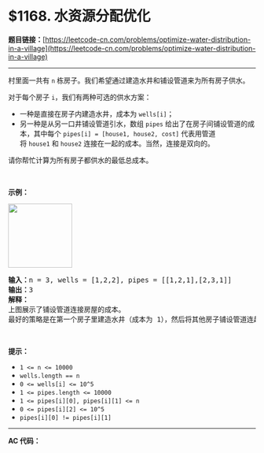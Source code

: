 # $1168. 水资源分配优化

**题目链接：**[https://leetcode-cn.com/problems/optimize-water-distribution-in-a-village](https://leetcode-cn.com/problems/optimize-water-distribution-in-a-village)

---

<div class="content__1Y2H">
 <div class="notranslate">
  <p>村里面一共有 <code>n</code> 栋房子。我们希望通过建造水井和铺设管道来为所有房子供水。</p> 
  <p>对于每个房子&nbsp;<code>i</code>，我们有两种可选的供水方案：</p> 
  <ul> 
   <li>一种是直接在房子内建造水井，成本为&nbsp;<code>wells[i]</code>；</li> 
   <li>另一种是从另一口井铺设管道引水，数组&nbsp;<code>pipes</code>&nbsp;给出了在房子间铺设管道的成本，其中每个&nbsp;<code>pipes[i] = [house1, house2, cost]</code>&nbsp;代表用管道将&nbsp;<code>house1</code>&nbsp;和&nbsp;<code>house2</code>&nbsp;连接在一起的成本。当然，连接是双向的。</li> 
  </ul> 
  <p>请你帮忙计算为所有房子都供水的最低总成本。</p> 
  <p>&nbsp;</p> 
  <p><strong>示例：</strong></p> 
  <p><strong><img style="width: 130px;" src="https://assets.leetcode-cn.com/aliyun-lc-upload/uploads/2019/08/23/1359_ex1.png" alt=""></strong></p> 
  <pre class="language-text"><strong>输入：</strong>n = 3, wells = [1,2,2], pipes = [[1,2,1],[2,3,1]]
<strong>输出：</strong>3
<strong>解释： </strong>
上图展示了铺设管道连接房屋的成本。
最好的策略是在第一个房子里建造水井（成本为 1），然后将其他房子铺设管道连起来（成本为 2），所以总成本为 3。
</pre> 
  <p>&nbsp;</p> 
  <p><strong>提示：</strong></p> 
  <ul> 
   <li><code>1 &lt;= n&nbsp;&lt;= 10000</code></li> 
   <li><code>wells.length == n</code></li> 
   <li><code>0 &lt;= wells[i] &lt;= 10^5</code></li> 
   <li><code>1 &lt;= pipes.length &lt;= 10000</code></li> 
   <li><code>1 &lt;= pipes[i][0], pipes[i][1] &lt;= n</code></li> 
   <li><code>0 &lt;= pipes[i][2] &lt;= 10^5</code></li> 
   <li><code>pipes[i][0] != pipes[i][1]</code></li> 
  </ul> 
 </div>
</div>

---

**AC 代码：**

```java

```